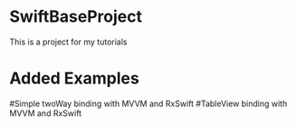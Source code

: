 # SwiftBaseProject
This is a project for my tutorials

# Added Examples
#Simple twoWay binding with MVVM and RxSwift
#TableView binding with MVVM and RxSwift
